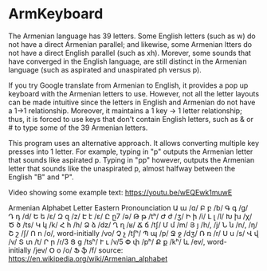 # ArmKeyboard

The Armenian language has 39 letters. Some English letters (such as w) do not have a direct Armenian parallel; and likewise, some Armenian ltters do not have a direct English parallel (such as xh). Morever, some sounds that have converged in the English language, are still distinct in the Armenian language (such as aspirated and unaspirated ph versus p). 

If you try Google translate from Armenian to English, it provides a pop up keyboard with the Armenian letters to use. However, not all the letter layouts can be made intuitive since the letters in English and Armenian do not have a 1->1 relationship. Moreover, it maintains a 1 key -> 1 letter relationship; thus, it is forced to use keys that don't contain English letters, such as & or # to type some of the 39 Armenian letters.

This program uses an alternative approach. It allows converting multiple key presses into 1 letter. For example, typing in "p" outputs the Armenian letter that sounds like aspirated p. Typing in "pp" however, outputs the Armenian letter that sounds like the unaspirated p, almost halfway between the English "B" and "P".

Video showing some example text: https://youtu.be/wEQEwk1muwE

Armenian Alphabet
Letter	Eastern Pronounciation
Ա ա	/ɑ/
Բ բ	/b/
Գ գ	/ɡ/
Դ դ	/d/
Ե ե	/ɛ/
Զ զ	/z/
Է է	/ɛ/
Ը ը7	/ə/
Թ թ	/tʰ/
Ժ ժ	/ʒ/
Ի ի	/i/
Լ լ	/l/
Խ խ	/χ/
Ծ ծ	/ts/
Կ կ	/k/
Հ հ	/h/
Ձ ձ	/dz/
Ղ ղ	/ʁ/
Ճ ճ	/tʃ/
Մ մ	/m/
Յ յ	/h/, /j/
Ն ն	/n/, /ŋ/
Շ շ	/ʃ/
Ո ո	/o/, word-initially /vo/
Չ չ	/tʃʰ/
Պ պ	/p/
Ջ ջ	/dʒ/
Ռ ռ	/r/
Ս ս	/s/
Վ վ	/v/
Տ տ	/t/
Ր ր	/ɾ/3
Ց ց	/tsʰ/
Ւ ւ	/v/5
Փ փ	/pʰ/
Ք ք	/kʰ/
և	/ev/, word-initially /jev/
Օ օ	/o/
Ֆ ֆ	/f/
source: https://en.wikipedia.org/wiki/Armenian_alphabet
